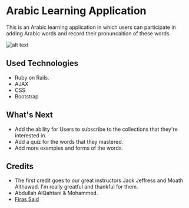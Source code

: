 # Arabic Learning Application 
 This is an Arabic learning application in which users can participate in adding Arabic words and record their pronuncaition of these words.
 
 ![alt text](https://i.postimg.cc/CMNFmxvJ/Screen-Shot-2018-12-20-at-4-40-30-PM.png)
 
 ## Used Technologies 
 * Ruby on Rails. 
 * AJAX
 * CSS 
 * Bootstrap
 
 ## What's Next
 * Add the ability for Users to subscribe to the collections that they're interested in. 
 * Add a quiz for the words that they mastered. 
 * Add more examples and forms of the words. 
 
 ## Credits
* The first credit goes to our great instructors Jack Jeffress and Moath Althawad. I'm really greatful and thankful for them. 
* Abdullah AlQahtani & Mohammed. 
* [Firas Said](https://firassaid.myportfolio.com/arabic-typography-03)


 
 

